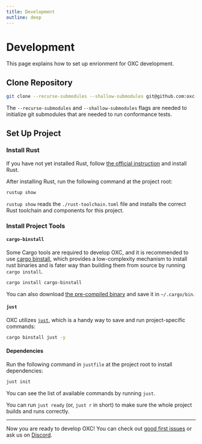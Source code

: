 ```yaml
---
title: Development
outline: deep
---
```


# Development

This page explains how to set up enrionment for OXC development.

## Clone Repository

```bash
git clone --recurse-submodules --shallow-submodules git@github.com:oxc-project/oxc.git
```

The `--recurse-submodules` and `--shallow-submodules` flags are needed to initialize git submodules that are needed to run conformance tests.

## Set Up Project

### Install Rust

If you have not yet installed Rust, follow [the official instruction](https://www.rust-lang.org/tools/install) and install Rust.

After installing Rust, run the following command at the project root:

```bash
rustup show
```

`rustup show` reads the `./rust-toolchain.toml` file and installs the correct Rust toolchain and components for this project.

### Install Project Tools

#### `cargo-binstall`

Some Cargo tools are required to develop OXC, and it is recommended to use [cargo binstall](https://github.com/cargo-bins/cargo-binstall), which provides a low-complexity mechanism to install rust binaries and is fater way than building them from source by running `cargo install`.

```bash
cargo install cargo-binstall
```

You can also download [the pre-compiled binary](https://github.com/cargo-bins/cargo-binstall#installation) and save it in `~/.cargo/bin`.

#### `just`

OXC utilizes [`just`](https://github.com/casey/just), which is a handy way to save and run project-specific commands:

```bash
cargo binstall just -y
```

#### Dependencies

Run the following command in `justfile` at the project root to install dependencies:

```bash
just init
```

You can see the list of available commands by running `just`.

You can run `just ready` (or, `just r` in short) to make sure the whole project builds and runs correctly.

***

Now you are ready to develop OXC!
You can check out [good first issues](https://github.com/oxc-project/oxc/contribute) or ask us on [Discord](https://discord.gg/9uXCAwqQZW).
